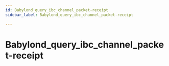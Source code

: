 ```yaml
---
id: Babylond_query_ibc_channel_packet-receipt
sidebar_label: Babylond_query_ibc_channel_packet-receipt

---
```


# Babylond_query_ibc_channel_packet-receipt